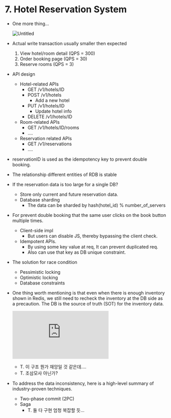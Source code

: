 # 7. Hotel Reservation System

- One more thing…

  ![Untitled](https://prod-files-secure.s3.us-west-2.amazonaws.com/e43157e1-2cef-4d69-8dad-cf99d52efdc0/8e8c0980-65bc-4f85-a0cb-aa3510b4d333/Untitled.png)

- Actual write transaction usually smaller then expected

  1. View hotel/room detail (QPS = 300)
  2. Order booking page (QPS = 30)
  3. Reserve rooms (QPS = 3)

- API design

  - Hotel-related APIs
    - GET /v1/hotels/ID
    - POST /v1/hotels
      - Add a new hotel
    - PUT /v1/hotels/ID
      - Update hotel info
    - DELETE /v1/hotels/ID
  - Room-related APIs
    - GET /v1/hotels/ID/rooms
    - ….
  - Reservation related APIs
    - GET /v1/reservations
    - ….

- reservationID is used as the idempotency key to prevent double booking.

- The relationship different entities of RDB is stable

- If the reservation data is too large for a single DB?

  - Store only current and future reservation data.
  - Database sharding
    - The data can be sharded by hash(hotel_id) % number_of_servers

- For prevent double booking that the same user clicks on the book button multiple times.

  - Client-side impl
    - But users can disable JS, thereby bypassing the client check.
  - Idempotent APIs.
    - By using some key value at req, It can prevent duplicated req.
    - Also can use that key as DB unique constraint.

- The solution for race condition

  - Pessimistic locking
  - Optimistic locking
  - Database constraints

- One thing worth mentioning is that even when there is enough inventory shown in Redis, we still need to recheck the inventory at the DB side as a precaution. The DB is the source of truth (SOT) for the inventory data.

  ![Untitled](https://raw.githubusercontent.com/gimquokka/image/main/images/Ch07.md)

  - T. 이 구조 뭔가 재앙일 것 같은데….
  - T. 조삼모사 아닌가?

- To address the data inconsistency, here is a high-level summary of industry-proven techniques.

  - Two-phase commit (2PC)
  - Saga
    - T. 둘 다 구현 엄청 복잡할 듯…

